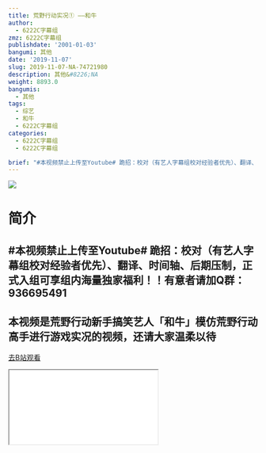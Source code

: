 ```yaml
---
title: 荒野行动实况① ——和牛
author:
  - 6222C字幕组
zmz: 6222C字幕组
publishdate: '2001-01-03'
bangumi: 其他
date: '2019-11-07'
slug: 2019-11-07-NA-74721980
description: 其他&#8226;NA
weight: 8893.0
bangumis:
  - 其他
tags:
  - 综艺
  - 和牛
  - 6222C字幕组
categories:
  - 6222C字幕组
  - 6222C字幕组

brief: "#本视频禁止上传至Youtube# 跪招：校对（有艺人字幕组校对经验者优先）、翻译、时间轴、后期压制，正式入组可享组内海量独家福利！！有意者请加Q群：936695491 ---------------------- 本视频是荒野行动新手搞笑艺人「和牛」模仿荒野行动高手进行游戏实况的视频，还请大家温柔以待 -----------------------"
---
```

![](https://raw.githubusercontent.com/tcgriffith/owaraisite/master/static/tmpimg/8ed8eef5aa0b24985d984964708a88ffc6f222fb.jpg.480.jpg)
# 简介  
#本视频禁止上传至Youtube#
跪招：校对（有艺人字幕组校对经验者优先）、翻译、时间轴、后期压制，正式入组可享组内海量独家福利！！有意者请加Q群：936695491
----------------------
本视频是荒野行动新手搞笑艺人「和牛」模仿荒野行动高手进行游戏实况的视频，还请大家温柔以待
-----------------------  

[去B站观看](https://www.bilibili.com/video/av74721980/)
<div class ="resp-container"><iframe class="testiframe" src="//player.bilibili.com/player.html?aid=74721980"", scrolling="no", allowfullscreen="true" > </iframe></div> 
